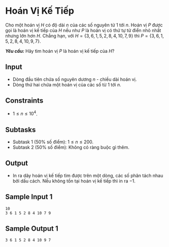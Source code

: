 # Hoán Vị Kế Tiếp

Cho một hoán vị $H$ có độ dài $n$ của các số nguyên từ $1$ tới $n$. Hoán vị $P$ được gọi là hoán vị kế tiếp của $H$ nếu như $P$ là hoán vị có thứ tự từ điển nhỏ nhất nhưng lớn hơn $H$. Chẳng hạn, với $H = \{3, 6, 1, 5, 2, 8, 4, 10, 7, 9\}$ thì $P = \{3, 6, 1, 5, 2, 8, 4, 10, 9, 7\}$.

***Yêu cầu:*** Hãy tìm hoán vị $P$ là hoán vị kế tiếp của $H?$

## Input

- Dòng đầu tiên chứa số nguyên dương $n$ - chiều dài hoán vị.
- Dòng thứ hai chứa một hoán vị của các số từ $1$ tới $n$.

## Constraints

- $1 \le n \le 10^4$.

## Subtasks

- Subtask $1$ ($50\%$ số điểm): $1 \le n \le 200$.
- Subtask $2$ ($50\%$ số điểm): Không có ràng buộc gì thêm.

## Output

- In ra dãy hoán vị kế tiếp tìm được trên một dòng, các số phân tách nhau bởi dấu cách. Nếu không tồn tại hoán vị kế tiếp thì in ra $-1$.

## Sample Input 1

```
10
3 6 1 5 2 8 4 10 7 9
```

## Sample Output 1

```
3 6 1 5 2 8 4 10 9 7
```

